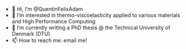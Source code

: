 - 👋 Hi, I’m @QuentinFelixAdam
- 👀 I’m interested in thermo-viscoelasticity applied to various materials and High Performance Computing
- 🌱 I’m currently writing a PhD thesis @ the Technical University of Denmark (DTU)
- 📫 How to reach me: email me!

<!---
QuentinFelixAdam/QuentinFelixAdam is a ✨ special ✨ repository because its `README.md` (this file) appears on your GitHub profile.
You can click the Preview link to take a look at your changes.
--->
